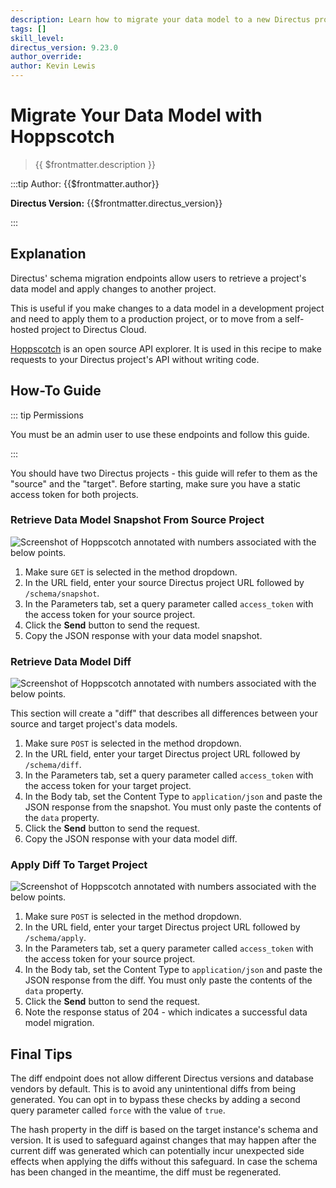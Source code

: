 ```yaml
---
description: Learn how to migrate your data model to a new Directus project using Hoppscotch.
tags: []
skill_level:
directus_version: 9.23.0
author_override:
author: Kevin Lewis
---
```


# Migrate Your Data Model with Hoppscotch

> {{ $frontmatter.description }}

:::tip Author: {{$frontmatter.author}}

**Directus Version:** {{$frontmatter.directus_version}}

:::

## Explanation

Directus' schema migration endpoints allow users to retrieve a project's data model and apply changes to another
project.

This is useful if you make changes to a data model in a development project and need to apply them to a production
project, or to move from a self-hosted project to Directus Cloud.

[Hoppscotch](https://hoppscotch.io/) is an open source API explorer. It is used in this recipe to make requests to your
Directus project's API without writing code.

## How-To Guide

::: tip Permissions

You must be an admin user to use these endpoints and follow this guide.

:::

You should have two Directus projects - this guide will refer to them as the "source" and the "target". Before starting,
make sure you have a static access token for both projects.

### Retrieve Data Model Snapshot From Source Project

![Screenshot of Hoppscotch annotated with numbers associated with the below points.](https://cdn.directus.io/docs/v9/cookbook/migration-hoppscotch/snapshot.webp)

1. Make sure `GET` is selected in the method dropdown.
2. In the URL field, enter your source Directus project URL followed by `/schema/snapshot`.
3. In the Parameters tab, set a query parameter called `access_token` with the access token for your source project.
4. Click the **Send** button to send the request.
5. Copy the JSON response with your data model snapshot.

### Retrieve Data Model Diff

![Screenshot of Hoppscotch annotated with numbers associated with the below points.](https://cdn.directus.io/docs/v9/cookbook/migration-hoppscotch/diff.webp)

This section will create a "diff" that describes all differences between your source and target project's data models.

1. Make sure `POST` is selected in the method dropdown.
2. In the URL field, enter your target Directus project URL followed by `/schema/diff`.
3. In the Parameters tab, set a query parameter called `access_token` with the access token for your target project.
4. In the Body tab, set the Content Type to `application/json` and paste the JSON response from the snapshot. You must
   only paste the contents of the `data` property.
5. Click the **Send** button to send the request.
6. Copy the JSON response with your data model diff.

### Apply Diff To Target Project

![Screenshot of Hoppscotch annotated with numbers associated with the below points.](https://cdn.directus.io/docs/v9/cookbook/migration-hoppscotch/apply.webp)

1. Make sure `POST` is selected in the method dropdown.
2. In the URL field, enter your target Directus project URL followed by `/schema/apply`.
3. In the Parameters tab, set a query parameter called `access_token` with the access token for your source project.
4. In the Body tab, set the Content Type to `application/json` and paste the JSON response from the diff. You must only
   paste the contents of the `data` property.
5. Click the **Send** button to send the request.
6. Note the response status of 204 - which indicates a successful data model migration.

## Final Tips

The diff endpoint does not allow different Directus versions and database vendors by default. This is to avoid any
unintentional diffs from being generated. You can opt in to bypass these checks by adding a second query parameter
called `force` with the value of `true`.

The hash property in the diff is based on the target instance's schema and version. It is used to safeguard against
changes that may happen after the current diff was generated which can potentially incur unexpected side effects when
applying the diffs without this safeguard. In case the schema has been changed in the meantime, the diff must be
regenerated.
